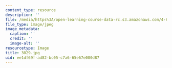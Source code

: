 ```yaml
---
content_type: resource
description: ''
file: /media/https%3A/open-learning-course-data-rc.s3.amazonaws.com/4-614-religious-architecture-and-islamic-cultures-fall-2002/ee1df69fad82bc05c7a665e67e000d87_3029.jpg
file_type: image/jpeg
image_metadata:
  caption: ''
  credit: ''
  image-alt: ''
resourcetype: Image
title: 3029.jpg
uid: ee1df69f-ad82-bc05-c7a6-65e67e000d87
---
```


